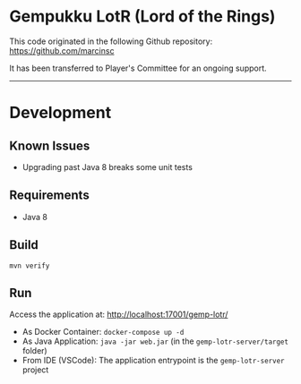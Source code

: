 # Gempukku LotR (Lord of the Rings)
This code originated in the following Github repository:
https://github.com/marcinsc

It has been transferred to Player's Committee for an ongoing support.

---

# Development

## Known Issues
  - Upgrading past Java 8 breaks some unit tests

## Requirements
  - Java 8

## Build
`mvn verify`

## Run
Access the application at: [http://localhost:17001/gemp-lotr/](http://localhost:17001/gemp-lotr/)

  - As Docker Container: `docker-compose up -d`
  - As Java Application: `java -jar web.jar` (in the `gemp-lotr-server/target` folder)
  - From IDE (VSCode): The application entrypoint is the `gemp-lotr-server` project
